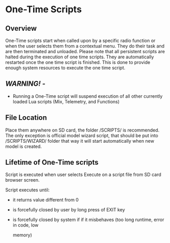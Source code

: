 # One-Time Scripts

## Overview

One-Time scripts start when called upon by a specific radio function or when the user selects them from a contextual menu. They do their task and are then terminated and unloaded. Please note that all persistent scripts are halted during the execution of one time scripts. They are automatically restarted once the one time script is finished. This is done to provide enough system resources to execute the one time script.

## _**WARNING! -**_

* Running a One-Time script will suspend execution of all other currently loaded Lua scripts \(Mix,  Telemetry, and Functions\)

## File Location

Place them anywhere on SD card, the folder /SCRIPTS/ is recommended. The only exception is official model wizard script, that should be put into /SCRIPTS/WIZARD/ folder that way it will start automatically when new model is created.

## Lifetime of One-Time scripts

Script is executed when user selects Execute on a script file from SD card browser screen.

Script executes until:

* it returns value different from 0
* is forcefully closed by user by long press of EXIT key
* is forcefully closed by system if if it misbehaves \(too long runtime, error in code, low

  memory\)

